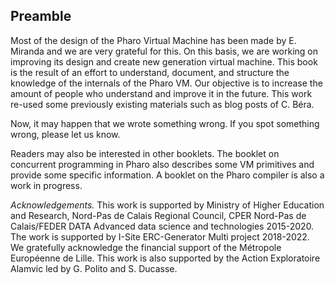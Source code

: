 ## Preamble


Most of the design of the Pharo Virtual Machine has been made by E. Miranda and we are very grateful for this.
On this basis, we are working on improving its design and create new generation virtual machine. 
This book is the result of an effort to understand, document, and structure the knowledge of the internals of the Pharo VM.
Our objective is to increase the amount of people who understand and improve it in the future.
This work re-used some previously existing materials such as blog posts of C. Béra.

Now, it may happen that we wrote something wrong. If you spot something wrong, please let us know.

Readers may also be interested in other booklets.
The booklet on concurrent programming in Pharo also describes some VM primitives and provide some specific information.
A booklet on the Pharo compiler is also a work in progress.

_Acknowledgements._ This work is supported by Ministry of Higher Education and Research, Nord-Pas de Calais Regional Council, CPER Nord-Pas de Calais/FEDER DATA Advanced data science and technologies 2015-2020.
The work is supported by I-Site ERC-Generator Multi project 2018-2022. We gratefully acknowledge the financial support of the Métropole Européenne de Lille.
This work is also supported by the Action Exploratoire Alamvic led by G. Polito and S. Ducasse.

<!inputFile|path=Chapters/2-ObjectStructure/objectStructure.md!>
<!inputFile|path=Chapters/3-MethodsAndBytecode/methodsbytecode.md!>
<!inputFile|path=Chapters/CallingConventions/CallingConventions.md!>
<!inputFile|path=Chapters/GarbageCollector/memoryStructure.md!>
<!inputFile|path=Chapters/GarbageCollector/newSpace.md!>
<!inputFile|path=Chapters/GarbageCollector/oldSpace.md!>
<!inputFile|path=Chapters/GarbageCollector/freeList.md!>
<!inputFile|path=Chapters/GarbageCollector/ephemerons.md!>
<!inputFile|path=Chapters/JIT/stackStructure.md!>

<!inputFile|path=Chapters/HandonsStatic/handonsstatic.md!>